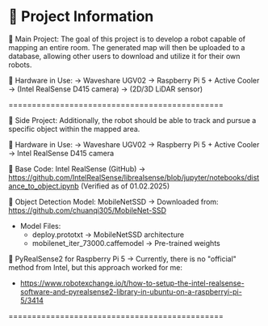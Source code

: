 📌 Project Information
==============================================

🔹 Main Project:
The goal of this project is to develop a robot capable of mapping an entire room. The generated map will then be uploaded to a database, allowing other users to download and utilize it for their own robots.

🔹 Hardware in Use:
   → Waveshare UGV02
   → Raspberry Pi 5 + Active Cooler
   → (Intel RealSense D415 camera)
   → (2D/3D LiDAR sensor)

==============================================

🔹 Side Project:
Additionally, the robot should be able to track and pursue a specific object within the mapped area.

🔹 Hardware in Use:
   → Waveshare UGV02
   → Raspberry Pi 5 + Active Cooler
   → Intel RealSense D415 camera

🔹 Base Code: Intel RealSense (GitHub)
   → https://github.com/IntelRealSense/librealsense/blob/jupyter/notebooks/distance_to_object.ipynb
   (Verified as of 01.02.2025)

🔹 Object Detection Model: MobileNetSSD
   → Downloaded from: https://github.com/chuanqi305/MobileNet-SSD
   - Model Files:
     - deploy.prototxt → MobileNetSSD architecture
     - mobilenet_iter_73000.caffemodel → Pre-trained weights

🔹 PyRealSense2 for Raspberry Pi 5
   → Currently, there is no "official" method from Intel, but this approach worked for me:
   - https://www.robotexchange.io/t/how-to-setup-the-intel-realsense-software-and-pyrealsense2-library-in-ubuntu-on-a-raspberryi-pi-5/3414

==============================================